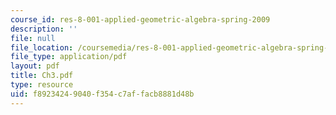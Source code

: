 ```yaml
---
course_id: res-8-001-applied-geometric-algebra-spring-2009
description: ''
file: null
file_location: /coursemedia/res-8-001-applied-geometric-algebra-spring-2009/f89234249040f354c7affacb8881d48b_Ch3.pdf
file_type: application/pdf
layout: pdf
title: Ch3.pdf
type: resource
uid: f8923424-9040-f354-c7af-facb8881d48b
---
```

